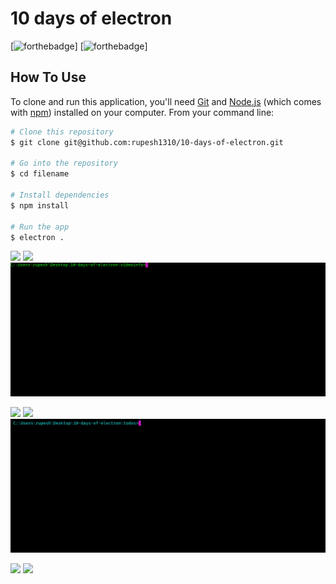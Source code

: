 # 10 days of electron

[![forthebadge](https://forthebadge.com/images/badges/made-with-javascript.svg)]  [![forthebadge](https://forthebadge.com/images/badges/built-with-love.svg)]


## How To Use

To clone and run this application, you'll need [Git](https://git-scm.com) and [Node.js](https://nodejs.org/en/download/) (which comes with [npm](http://npmjs.com)) installed on your computer. From your command line:

```bash
# Clone this repository
$ git clone git@github.com:rupesh1310/10-days-of-electron.git

# Go into the repository
$ cd filename

# Install dependencies
$ npm install

# Run the app
$ electron .
```

![](https://img.shields.io/badge/Day-0-blue.svg?style=for-the-badge)  ![](https://img.shields.io/badge/videoinfo-blue.svg?style=for-the-badge)
![alt tag](videoinfo/final.gif)


![](https://img.shields.io/badge/Day-1-red.svg?style=for-the-badge)  ![](https://img.shields.io/badge/todos-red.svg?style=for-the-badge)
![alt tag](todos/todo.gif)


![](https://img.shields.io/badge/Day-2-orange.svg?style=for-the-badge) [![](https://img.shields.io/badge/taskmanager-orange.svg?style=for-the-badge)](https://github.com/rupesh1310/taskmanager)
